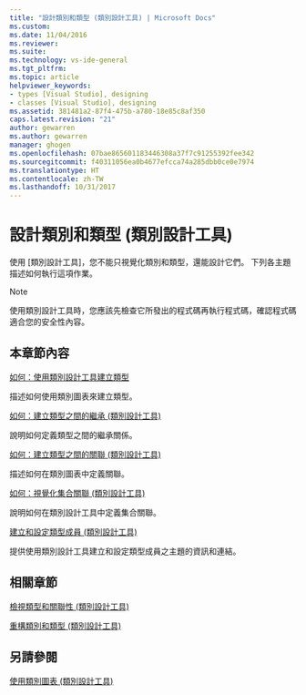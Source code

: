 ```yaml
---
title: "設計類別和類型 (類別設計工具) | Microsoft Docs"
ms.custom: 
ms.date: 11/04/2016
ms.reviewer: 
ms.suite: 
ms.technology: vs-ide-general
ms.tgt_pltfrm: 
ms.topic: article
helpviewer_keywords:
- types [Visual Studio], designing
- classes [Visual Studio], designing
ms.assetid: 381481a2-87f4-475b-a780-18e85c8af350
caps.latest.revision: "21"
author: gewarren
ms.author: gewarren
manager: ghogen
ms.openlocfilehash: 07bae865601183446308a37f7c91255392fee342
ms.sourcegitcommit: f40311056ea0b4677efcca74a285dbb0ce0e7974
ms.translationtype: HT
ms.contentlocale: zh-TW
ms.lasthandoff: 10/31/2017
---
```

# <a name="designing-classes-and-types-class-designer"></a>設計類別和類型 (類別設計工具)
使用 [類別設計工具]，您不能只視覺化類別和類型，還能設計它們。 下列各主題描述如何執行這項作業。  
  
> [!NOTE]
>  使用類別設計工具時，您應該先檢查它所發出的程式碼再執行程式碼，確認程式碼適合您的安全性內容。  
  
## <a name="in-this-section"></a>本章節內容  
 [如何：使用類別設計工具建立類型](../ide/how-to-create-types-by-using-class-designer.md)  
  
 描述如何使用類別圖表來建立類型。  
  
 [如何：建立類型之間的繼承 (類別設計工具)](../ide/how-to-create-inheritance-between-types-class-designer.md)  
  
 說明如何定義類型之間的繼承關係。  
  
 [如何：建立類型之間的關聯 (類別設計工具)](../ide/how-to-create-associations-between-types-class-designer.md)  
  
 描述如何在類別圖表中定義關聯。  
  
 [如何：視覺化集合關聯 (類別設計工具)](../ide/how-to-visualize-a-collection-association-class-designer.md)  
  
 說明如何在類別設計工具中定義集合關聯。  
  
 [建立和設定類型成員 (類別設計工具)](../ide/creating-and-configuring-type-members-class-designer.md)  
  
 提供使用類別設計工具建立和設定類型成員之主題的資訊和連結。  
  
## <a name="related-sections"></a>相關章節  
 [檢視類型和關聯性 (類別設計工具)](../ide/viewing-types-and-relationships-class-designer.md)  
  
 [重構類別和類型 (類別設計工具)](../ide/refactoring-classes-and-types-class-designer.md)  
  
## <a name="see-also"></a>另請參閱  
 [使用類別圖表 (類別設計工具)](../ide/working-with-class-diagrams-class-designer.md)